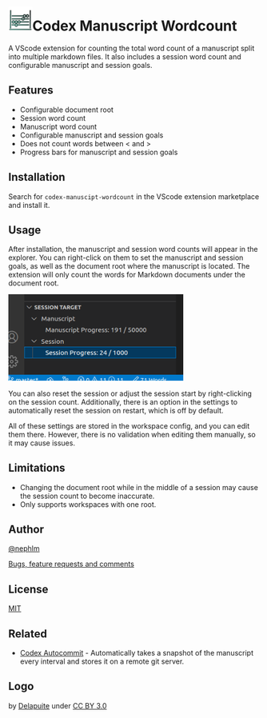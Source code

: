 # <img src="https://raw.githubusercontent.com/nephlm/codex-manuscript-wordcount/main/logo.png" width=48>Codex Manuscript Wordcount

A VScode extension for counting the total word count of a manuscript split into multiple markdown files. It also includes a session word count and configurable manuscript and session goals.

## Features

- Configurable document root
- Session word count
- Manuscript word count
- Configurable manuscript and session goals
- Does not count words between < and >
- Progress bars for manuscript and session goals

## Installation

Search for `codex-manuscipt-wordcount` in the VScode extension marketplace and install it.

## Usage

After installation, the manuscript and session word counts will appear in the explorer. You can right-click on them to set the manuscript and session goals, as well as the document root where the manuscript is located. The extension will only count the words for Markdown documents under the document root.

<img src="https://raw.githubusercontent.com/nephlm/codex-manuscript-wordcount/main/screenshot.png" width=350>

You can also reset the session or adjust the session start by right-clicking on the session count. Additionally, there is an option in the settings to automatically reset the session on restart, which is off by default.

All of these settings are stored in the workspace config, and you can edit them there. However, there is no validation when editing them manually, so it may cause issues.

## Limitations

- Changing the document root while in the middle of a session may cause the session count to become inaccurate.
- Only supports workspaces with one root.

## Author

[@nephlm](https://www.github.com/nephlm)

[Bugs, feature requests and comments](https://github.com/nephlm/codex-manuscript-wordcount/issues)

## License

[MIT](https://choosealicense.com/licenses/mit/)

## Related

- [Codex Autocommit](https://marketplace.visualstudio.com/items?itemName=ZenBrewismBooks.codex-autocommit&ssr=false#overview) - Automatically takes a snapshot of the manuscript every interval and stores it on a remote git server.

## Logo

by [Delapuite](https://game-icons.net/1x1/delapouite/abacus.html) under [CC BY 3.0](http://creativecommons.org/licenses/by/3.0/)